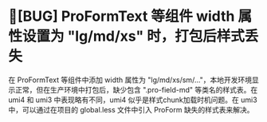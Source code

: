 # 🐛[BUG] ProFormText 等组件 width 属性设置为 "lg/md/xs" 时，打包后样式丢失

在 ProFormText 等组件中添加 width 属性为 "lg/md/xs/sm/..."，本地开发环境显示正常，但在生产环境中打包后，缺少包含 ".pro-field-md" 等类名的样式表。在 umi4 和 umi3 中表现略有不同，umi4 似乎是样式chunk加载时机问题。在 umi3 中，可以通过在项目的 global.less 文件中引入 ProForm 缺失的样式表来解决。
